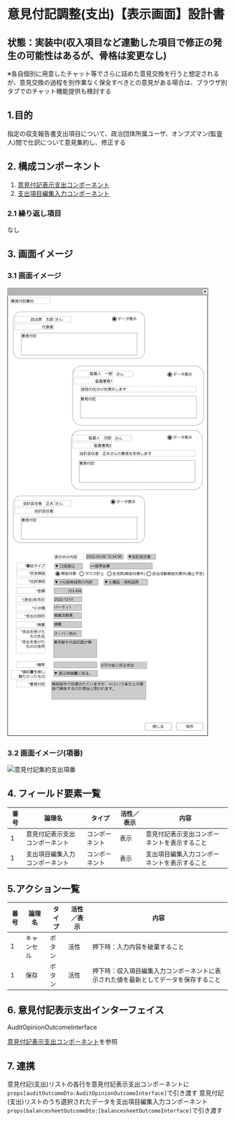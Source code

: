 ﻿# 意見付記調整(支出)【表示画面】設計書

## 状態：実装中(収入項目など連動した項目で修正の発生の可能性はあるが、骨格は変更なし)

※各自個別に用意したチャット等でさらに詰めた意見交換を行うと想定されるが、意見交換の過程を別作業なく保全すべきとの意見がある場合は、ブラウザ別タブでのチャット機能提供も検討する

## 1.目的

指定の収支報告書支出項目について、政治団体所属ユーザ、オンブズマン(監査人)間で仕訳について意見集約し、修正する

## 2. 構成コンポーネント

1. [意見付記表示支出コンポーネント](../../common/front/show_meeting_adjust_outcome/show_meeting_adjust_outcome.md)
2. [支出項目編集入力コンポーネント](../edit_outcome/edit_outcome.md)

### 2.1 繰り返し項目

なし

## 3. 画面イメージ

### 3.1 画面イメージ

![意見付記集約支出](image/意見付記集約支出.drawio.png)

### 3.2 画面イメージ(項番)

![意見付記集約支出項番](image/意見付記集約支出項番.drawio.png)

## 4. フィールド要素一覧

| 番号 |             論理名             |     タイプ     | 活性／表示 |                     内容                     |
| ---- | ------------------------------ | -------------- | ---------- | -------------------------------------------- |
| 1    | 意見付記表示支出コンポーネント | コンポーネント | 表示       | 意見付記表示支出コンポーネントを表示すること |
| 1    | 支出項目編集入力コンポーネント | コンポーネント | 表示       | 支出項目編集入力コンポーネントを表示すること |

## 5.アクション一覧

| 番号 |   論理名   | タイプ | 活性／表示 |                                         内容                                         |
| ---- | ---------- | ------ | ---------- | ------------------------------------------------------------------------------------ |
| 1    | キャンセル | ボタン | 活性       | 押下時：入力内容を破棄すること                                                       |
| 1    | 保存       | ボタン | 活性       | 押下時：収入項目編集入力コンポーネントに表示された値を最新としてデータを保存すること |

## 6. 意見付記表示支出インターフェイス

AuditOpinionOutcomeInterface

[意見付記表示支出コンポーネント](../../common/front/show_meeting_adjust_outcome/show_meeting_adjust_outcome.md)を参照

## 7. 連携

意見付記(支出)リストの各行を意見付記表示支出コンポーネントに`props[auditOutcomeDto:AuditOpinionOutcomeInterface]`で引き渡す
意見付記(支出)リストのうち選択されたデータを支出項目編集入力コンポーネント`props[balancesheetOutcomeDto:[balancesheetOutcomeInterface]`で引き渡す
